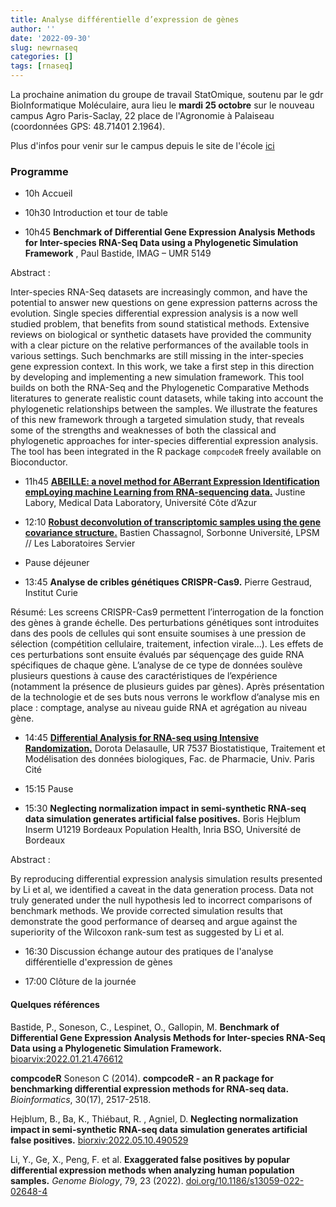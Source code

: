 ```yaml
---
title: Analyse différentielle d’expression de gènes
author: ''
date: '2022-09-30'
slug: newrnaseq
categories: []
tags: [rnaseq]
---
```


La prochaine animation du groupe de travail StatOmique, soutenu par le gdr BioInformatique Moléculaire,
aura lieu le **mardi 25 octobre** sur le nouveau campus Agro Paris-Saclay, 22 place de l'Agronomie à Palaiseau (coordonnées GPS: 48.71401 2.1964).

Plus d'infos pour venir sur le campus depuis le site de l'école [ici](https://www.agroparistech.fr/venir-lecole)

### Programme

- 10h Accueil

- 10h30 Introduction et tour de table

- 10h45 **Benchmark of Differential Gene Expression Analysis Methods for Inter-species RNA-Seq Data using a Phylogenetic Simulation Framework** , Paul Bastide, IMAG – UMR 5149

Abstract : 

Inter-species RNA-Seq datasets are increasingly common, and have the potential to answer new questions on gene expression patterns across the evolution. Single species differential expression analysis is a now well studied problem, that benefits from sound statistical methods. Extensive reviews on biological or synthetic datasets have provided the community with a clear picture on the relative performances of the available tools in various settings. Such benchmarks are still missing in the inter-species gene expression context. In this work, we take a first step in this direction by developing and implementing a new simulation framework. This tool builds on both the RNA-Seq and the Phylogenetic Comparative Methods literatures to generate realistic count datasets, while taking into account the phylogenetic relationships between the samples. We illustrate the features of this new framework through a targeted simulation study, that reveals some of the strengths and weaknesses of both the classical and phylogenetic approaches for inter-species differential expression analysis. The tool has been integrated in the R package `compcodeR` freely available on Bioconductor.

- 11h45 [**ABEILLE: a novel method for ABerrant Expression Identification empLoying machine Learning from RNA-sequencing data.**](../../../../media/StatOmique2022-ABEILLE.pdf) Justine Labory, Medical Data Laboratory, Université Côte d’Azur

- 12:10 [**Robust deconvolution of transcriptomic samples using the gene covariance structure.**](../../../../media/StatOmique2022-BChassagnol.pdf) Bastien Chassagnol, Sorbonne Université, LPSM // Les Laboratoires Servier 

- Pause déjeuner

- 13:45 **Analyse de cribles génétiques CRISPR-Cas9.** Pierre Gestraud, Institut Curie

Résumé: 
Les screens CRISPR-Cas9 permettent l’interrogation de la fonction des gènes à grande échelle. Des perturbations génétiques sont introduites dans des pools de cellules qui sont ensuite soumises à une pression de sélection (compétition cellulaire, traitement, infection virale...). Les effets de ces perturbations sont ensuite évalués par séquençage des guide RNA spécifiques de chaque gène. L’analyse de ce type de données soulève plusieurs questions à cause des caractéristiques de l’expérience (notamment la présence de plusieurs guides par gènes). Après présentation de la technologie et de ses buts nous verrons le workflow d’analyse mis en place : comptage, analyse au niveau guide RNA et agrégation au niveau gène.

- 14:45 [**Differential Analysis for RNA-seq using Intensive Randomization.**](../../../../media/StatOmique2022-DDesaulle.pdf) Dorota Delasaulle, UR 7537 Biostatistique, Traitement et Modélisation des données biologiques, Fac. de Pharmacie, Univ. Paris Cité

- 15:15 Pause

- 15:30 **Neglecting normalization impact in semi-synthetic RNA-seq data simulation generates artificial false positives.** Boris Hejblum Inserm U1219 Bordeaux Population Health, Inria BSO, Université de Bordeaux

Abstract :

By reproducing differential expression analysis simulation results presented by Li et al, we identified a caveat in the data generation process. Data not truly generated under the null hypothesis led to incorrect comparisons of benchmark methods. We provide corrected simulation results that demonstrate the good performance of dearseq and argue against the superiority of the Wilcoxon rank-sum test as suggested by Li et al. 

- 16:30 Discussion échange autour des pratiques de l'analyse différentielle d'expression de gènes

- 17:00 Clôture de la journée

#### Quelques références

Bastide, P., Soneson, C., Lespinet, O., Gallopin, M. **Benchmark of Differential Gene Expression Analysis Methods for Inter-species RNA-Seq Data using a Phylogenetic Simulation Framework.** [bioarvix:2022.01.21.476612](https://www.biorxiv.org/content/10.1101/2022.01.21.476612v1)

**compcodeR** 
Soneson C (2014). **compcodeR - an R package for benchmarking differential expression methods for RNA-seq data.** _Bioinformatics_, 30(17), 2517-2518.


Hejblum, B., Ba, K., Thiébaut, R. , Agniel, D. **Neglecting normalization impact in semi-synthetic RNA-seq data simulation generates artificial false positives.** [biorxiv:2022.05.10.490529](https://www.biorxiv.org/content/10.1101/2022.05.10.490529v1.full.pdf)  

Li, Y., Ge, X., Peng, F. et al. **Exaggerated false positives by popular differential expression methods when analyzing human population samples.** _Genome Biology_, 79, 23 (2022). [doi.org/10.1186/s13059-022-02648-4](https://doi.org/10.1186/s13059-022-02648-4)
